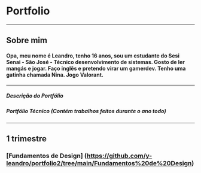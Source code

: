 # Portfolio
-----------------------------------------------------------------------------------------------------------
## Sobre mim
#### Opa, meu nome é Leandro, tenho 16 anos, sou um estudante do Sesi Senai - São José - Técnico desenvolvimento de sistemas. Gosto de ler mangás e jogar. Faço inglês e pretendo virar um gamerdev. Tenho uma gatinha chamada Nina. Jogo Valorant.
-----------------------------------------------------------------------------------------------------------
##### Descrição do Portfólio
##### Portfólio Técnico (Contém trabalhos feitos durante o ano todo)
-----------------------------------------------------------------------------------------------------------
## 1 trimestre 

### [Fundamentos de Design] (https://github.com/y-leandro/portfolio2/tree/main/Fundamentos%20de%20Design)

